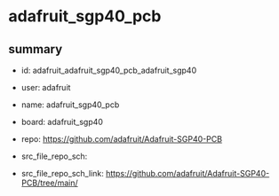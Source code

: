 # adafruit_sgp40_pcb
 
## summary 
* id: adafruit_adafruit_sgp40_pcb_adafruit_sgp40
* user: adafruit
* name: adafruit_sgp40_pcb
* board: adafruit_sgp40
* repo: https://github.com/adafruit/Adafruit-SGP40-PCB



* src_file_repo_sch: 
* src_file_repo_sch_link: https://github.com/adafruit/Adafruit-SGP40-PCB/tree/main/






